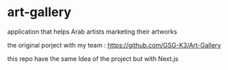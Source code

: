 # art-gallery
application that helps Arab artists marketing their artworks


the original porject with my team : https://github.com/GSG-K3/Art-Gallery

this repo have the same Idea of the project but with Next.js 
